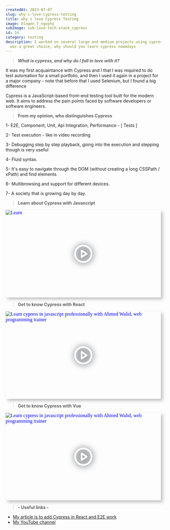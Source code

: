 ```yaml
---
createdAt: 2023-07-07
slug: why-i-love-cypress-testing
title: why i love Cypress Testing
image: blogen_7_ngvphy
subImage: sub-love-tech-stack_cypress
id: 14
category: testing
description: I worked on several large and medium projects using cypress and it
  was a great choice, why should you learn cypress nowadays
---
```

> ***What is cypress, and why do I fall in love with it?***

It was my first acquaintance with Cypress and I that I was required to do test automation for a small portfolio, and then I used it again in a project for a major company - note that before that I used Selenium, but I found a big difference

Cypress is a JavaScript-based front-end testing tool built for the modern web. It aims to address the pain points faced by software developers or software engineers.

> **From my opinion, who distinguishes Cypress**

1- E2E, Component, Unit, Api Integration, Performance - \[ Tests ]

2﻿- Test execution - like in video recording

3﻿- Debugging step by step playback, going into the execution and stepping though is very useful

4﻿- Fluid syntax.

5﻿- It's easy to navigate through the DOM (without creating a long CSSPath / xPath) and find elements.

6- Multibrowsing and support for different devices.

7﻿- A society that is growing day by day.

> **Learn about Cypress with Javascript**

<div style="width:100%;max-width:800px;box-shadow:6px 6px 10px hsl(206.5,0%,75%)"><div style="position:relative;padding-bottom:56.15%;height:0;overflow:hidden"><iframe style="position:absolute;top:0;left:0;width:100%;height:100%;border:0" loading="lazy" srcdoc="<style>* {padding: 0;margin: 0;overflow: hidden;}body, html {height: 100%;}img, svg {position: absolute;width:100%;top: 0;bottom: 0;margin: auto;}svg {filter: drop-shadow(1px 1px 10px hsl(206.5, 70.7%, 8%));transition: all 250ms ease-in-out;}body:hover svg {filter: drop-shadow(1px 1px 10px hsl(206.5, 0%, 10%));transform: scale(1.2);}</style><a href='https://www.youtube.com/embed/UVEWgVX6esE?autoplay=1'><img src='https://img.youtube.com/vi/UVEWgVX6esE/hqdefault.jpg' alt=Learn cypress in javascript professionally with Ahmed Walid, web programming trainer'>
<svg xmlns='http://www.w3.org/2000/svg' width='64' height='64' viewBox='0 0 24 24' fill='none' stroke='#ffffff' stroke-width='2' stroke-linecap='round' stroke-linejoin='round' class='feather feather-play-circle'><circle cx='12' cy='12' r='10'></circle><polygon points='10 8 16 12 10 16 10 8'></polygon></svg></a>" src="https://www.youtube.com/embed/UVEWgVX6esE" title="Learn cypress in javascript professionally with Ahmed Walid, web programming trainer" frameborder="0" allow="accelerometer; autoplay; clipboard-write; encrypted-media; gyroscope; picture-in-picture" allowfullscreen></iframe></div></div>

> **Get to know Cypress with React**

<div style="width:100%;max-width:800px;box-shadow:6px 6px 10px hsl(206.5,0%,75%)"><div style="position:relative;padding-bottom:56.15%;height:0;overflow:hidden"><iframe style="position:absolute;top:0;left:0;width:100%;height:100%;border:0" loading="lazy" srcdoc="<style>* {padding: 0;margin: 0;overflow: hidden;}body, html {height: 100%;}img, svg {position: absolute;width:100%;top: 0;bottom: 0;margin: auto;}svg {filter: drop-shadow(1px 1px 10px hsl(206.5, 70.7%, 8%));transition: all 250ms ease-in-out;}body:hover svg {filter: drop-shadow(1px 1px 10px hsl(206.5, 0%, 10%));transform: scale(1.2);}</style><a href='https://www.youtube.com/embed/ygkkN4Bxm38?autoplay=1'><img src='https://img.youtube.com/vi/ygkkN4Bxm38/hqdefault.jpg' alt='Learn cypress in javascript professionally with Ahmed Walid, web programming trainer'>
<svg xmlns='http://www.w3.org/2000/svg' width='64' height='64' viewBox='0 0 24 24' fill='none' stroke='#ffffff' stroke-width='2' stroke-linecap='round' stroke-linejoin='round' class='feather feather-play-circle'><circle cx='12' cy='12' r='10'></circle><polygon points='10 8 16 12 10 16 10 8'></polygon></svg></a>" src="https://www.youtube.com/embed/ygkkN4Bxm38" title="Learn cypress in javascript professionally with Ahmed Walid, web programming trainer" frameborder="0" allow="accelerometer; autoplay; clipboard-write; encrypted-media; gyroscope; picture-in-picture" allowfullscreen></iframe></div></div>

> **Get to know Cypress with Vue**

<div style="width:100%;max-width:800px;box-shadow:6px 6px 10px hsl(206.5,0%,75%)"><div style="position:relative;padding-bottom:56.15%;height:0;overflow:hidden"><iframe style="position:absolute;top:0;left:0;width:100%;height:100%;border:0" loading="lazy" srcdoc="<style>* {padding: 0;margin: 0;overflow: hidden;}body, html {height: 100%;}img, svg {position: absolute;width:100%;top: 0;bottom: 0;margin: auto;}svg {filter: drop-shadow(1px 1px 10px hsl(206.5, 70.7%, 8%));transition: all 250ms ease-in-out;}body:hover svg {filter: drop-shadow(1px 1px 10px hsl(206.5, 0%, 10%));transform: scale(1.2);}</style><a href='https://www.youtube.com/embed/5bAGjRB27Go?autoplay=1'><img src='https://img.youtube.com/vi/5bAGjRB27Go/hqdefault.jpg' alt='Learn cypress in javascript professionally with Ahmed Walid, web programming trainer'>
<svg xmlns='http://www.w3.org/2000/svg' width='64' height='64' viewBox='0 0 24 24' fill='none' stroke='#ffffff' stroke-width='2' stroke-linecap='round' stroke-linejoin='round' class='feather feather-play-circle'><circle cx='12' cy='12' r='10'></circle><polygon points='10 8 16 12 10 16 10 8'></polygon></svg></a>" src="https://www.youtube.com/embed/5bAGjRB27Go" title="Learn cypress in javascript professionally with Ahmed Walid, web programming trainer" frameborder="0" allow="accelerometer; autoplay; clipboard-write; encrypted-media; gyroscope; picture-in-picture" allowfullscreen></iframe></div></div>

> **\- Useful links -**

* [My article is to add Cypress in React and E2E work](https://ahmed.lineitsolutions.com/blog/add-cypress-to-react-js)
* [My YouTube channel](https://www.youtube.com/@ahmeedwaleed)